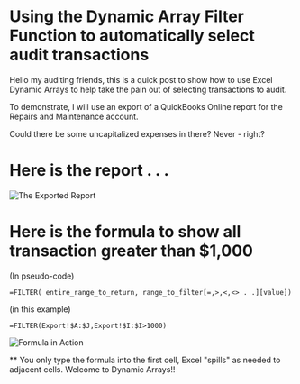 # Using the Dynamic Array Filter Function to automatically select audit transactions

 

Hello my auditing friends, this is a quick post to show how to use Excel Dynamic Arrays to help take the pain out of selecting transactions to audit.

 

To demonstrate, I will use an export of a QuickBooks Online report for the Repairs and Maintenance account. 

Could there be some uncapitalized expenses in there? Never - right?

 

 

# Here is the report . . .



![The Exported Report](https://images.processinsightfuture.com/XLS_DynamicArray_Filter_AuditSelection_export_web.png)



# Here is the formula to show all transaction greater than $1,000

 

(In pseudo-code)
``` Excel
=FILTER( entire_range_to_return, range_to_filter[=,>,<,<> . .][value])
```


(in this example)
``` Excel
=FILTER(Export!$A:$J,Export!$I:$I>1000)
```





![Formula in Action](https://images.processinsightfuture.com/XLS_DynamicArray_Filter_AuditSelection_Formula_web.png)





** You only type the formula into the first cell, Excel "spills" as needed to adjacent cells. Welcome to Dynamic Arrays!!



